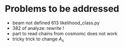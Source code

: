 Problems to be addressed
========================


- beam not defined 613 likelihood_class.py
- 382 of analyze: rewrite !
- part to read chains from cosmomc does not work
- tricky trick to change $A_s$
